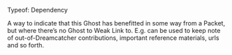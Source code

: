 Typeof: Dependency

A way to indicate that this Ghost has benefitted in some way from a Packet, but where there’s no Ghost to Weak Link to. E.g. can be used to keep note of out-of-Dreamcatcher contributions, important reference materials, urls and so forth.

